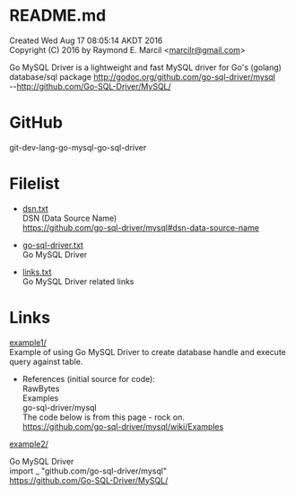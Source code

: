 # README.md
Created Wed Aug 17 08:05:14 AKDT 2016  
Copyright (C) 2016 by Raymond E. Marcil &lt;marcilr@gmail.com&gt;  


Go MySQL Driver is a lightweight and fast MySQL driver for Go's
(golang) database/sql package
http://godoc.org/github.com/go-sql-driver/mysql  
--http://github.com/Go-SQL-Driver/MySQL/


GitHub
======
git-dev-lang-go-mysql-go-sql-driver


Filelist  
========  
* [dsn.txt](https://github.com/marcilr/git-dev-lang-go-mysql-go-sql-driver/blob/master/dsn.txt)  
DSN (Data Source Name)  
https://github.com/go-sql-driver/mysql#dsn-data-source-name  

* [go-sql-driver.txt](https://github.com/marcilr/git-dev-lang-go-mysql-go-sql-driver/blob/master/go-sql-driver.txt)  
Go MySQL Driver  

* [links.txt](https://github.com/marcilr/git-dev-lang-go-mysql-go-sql-driver/blob/master/links.txt)  
Go MySQL Driver related links  



Links  
=====  
[example1/](https://github.com/marcilr/git-dev-lang-go-packages-sql-go-sql-driver-example1)  
Example of using Go MySQL Driver to create database handle
and execute query against table.  
* References (initial source for code):  
  RawBytes  
  Examples  
  go-sql-driver/mysql  
  The code below is from this page - rock on.  
  https://github.com/go-sql-driver/mysql/wiki/Examples  

[example2/](https://github.com/marcilr/git-dev-lang-go-packages-sql-go-sql-driver-example2)  

Go MySQL Driver  
import _ "github.com/go-sql-driver/mysql"  
https://github.com/Go-SQL-Driver/MySQL/  

